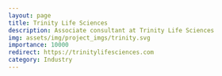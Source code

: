 ```yaml
---
layout: page
title: Trinity Life Sciences
description: Associate consultant at Trinity Life Sciences
img: assets/img/project_imgs/trinity.svg
importance: 10000
redirect: https://trinitylifesciences.com
category: Industry
---
```

